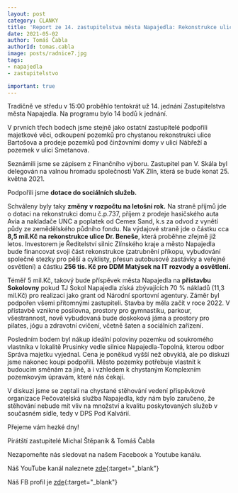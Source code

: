 ```yaml
---
layout: post
category: CLANKY
title: 'Report ze 14. zastupitelstva města Napajedla: Rekonstrukce ulice Dr. Beneše a přístavba Sokolovny'
date: 2021-05-02
author: Tomáš Čabla
authorId: tomas.cabla
image: posts/radnice7.jpg
tags: 
- napajedla 
- zastupitelstvo

important: true
---
```

Tradičně ve středu v 15:00 proběhlo tentokrát už 14. jednání Zastupitelstva města Napajedla. Na programu bylo 14 bodů k jednání. 

V prvních třech bodech jsme stejně jako ostatní zastupitelé podpořili majetkové věci, odkoupení pozemků pro chystanou rekonstrukci ulice Bartošova a prodeje pozemků pod činžovními domy v ulici Nábřeží a pozemek v ulici Smetanova. 

Seznámili jsme se zápisem z Finančního výboru. Zastupitel pan V. Skála byl delegován na valnou hromadu společnosti VaK Zlín, která se bude konat 25. května 2021. 

Podpořili jsme **dotace do sociálních služeb.** 

Schváleny byly taky **změny v rozpočtu na letošní rok.** Na straně příjmů jde o dotaci na rekonstrukci domu č.p.737, příjem z prodeje hasičského auta Avia a nakladače UNC a poplatek od Cemex Sand, k.s za odvod z vynětí půdy ze zemědělského půdního fondu. 
Na výdajové straně jde o částku cca **8,5 mil.Kč na rekonstrukce ulice Dr. Beneše**, která proběhne zřejmě již letos. Investorem je Ředitelství silnic Zlínského kraje a město Napajedla bude financovat svoji část rekonstrukce (zatrubnění příkopu, vybudování společné stezky pro pěší a cyklisty, přesun autobusové zastávky a veřejné osvětlení) a částku **256 tis. Kč pro DDM Matýsek na IT rozvody a osvětlení.**

Téměř 5 mil.Kč, takový bude příspěvek města Napajedla na **přístavbu Sokolovny** pokud TJ Sokol Napajedla získá zbývajících 70 % nákladů (11,3 mil.Kč) pro realizaci jako grant od Národní sportovní agentury. Záměr byl podpořen všemi přítomnými zastupiteli. Stavba by měla začít v roce 2022. V přístavbě vznikne posilovna, prostory pro gymnastiku, parkour, všestrannost, nově vybudovaná bude doskoková jáma a prostory pro pilates, jógu a zdravotní cvičení, včetně šaten a sociálních zařízení.
 
Posledním bodem byl nákup ideální poloviny pozemku od soukromého vlastníka v lokalitě Prusinky vedle silnice Napajedla-Topolná, kterou odbor Správa majetku vyjednal. Cena je poněkud vyšší než obvyklá, ale po diskuzi jsme nakonec koupi podpořili. Město pozemky potřebuje vlastnit k budoucím směnám za jiné, a i vzhledem k chystaným Komplexním pozemkovým úpravám, které nás čekají. 

V diskuzi jsme se zeptali na chystané stěhování vedení příspěvkové organizace Pečovatelská služba Napajedla, kdy nám bylo zaručeno, že stěhování nebude mít vliv na množství a kvalitu poskytovaných služeb v současném sídle, tedy v DPS Pod Kalvárií.

Přejeme vám hezké dny!

Pirátští zastupitelé Michal Štěpaník & Tomáš Čabla

Nezapomeňte nás sledovat na našem Facebook a Youtube kanálu.



Náš YouTube kanál naleznete [zde](https://www.youtube.com/channel/UCgoN2Mo3r-xe0iO6N5HRWHA){:target="_blank"}

Náš FB profil je [zde](https://www.facebook.com/piratinapa){:target="_blank"}

